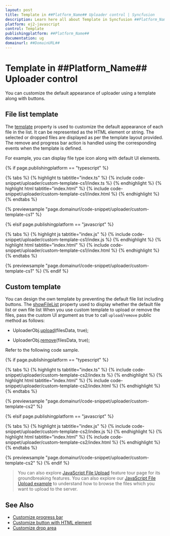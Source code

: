 ```yaml
---
layout: post
title: Template in ##Platform_Name## Uploader control | Syncfusion
description: Learn here all about Template in Syncfusion ##Platform_Name## Uploader control of Syncfusion Essential JS 2 and more.
platform: ej2-javascript
control: Template 
publishingplatform: ##Platform_Name##
documentation: ug
domainurl: ##DomainURL##
---
```


# Template in ##Platform_Name## Uploader control

You can customize the default appearance of uploader using a template along with buttons.

## File list template

The [template](../api/uploader/#template) property is used to customize the default appearance of each file in the list. It can be represented as the HTML element or string. The selected or dropped files are displayed as per the template layout provided. The remove and progress bar action is handled using the corresponding events when the template is defined.

For example, you can display file type icon along with default UI elements.

{% if page.publishingplatform == "typescript" %}

 {% tabs %}
{% highlight ts tabtitle="index.ts" %}
{% include code-snippet/uploader/custom-template-cs1/index.ts %}
{% endhighlight %}
{% highlight html tabtitle="index.html" %}
{% include code-snippet/uploader/custom-template-cs1/index.html %}
{% endhighlight %}
{% endtabs %}
        
{% previewsample "page.domainurl/code-snippet/uploader/custom-template-cs1" %}

{% elsif page.publishingplatform == "javascript" %}

{% tabs %}
{% highlight js tabtitle="index.js" %}
{% include code-snippet/uploader/custom-template-cs1/index.js %}
{% endhighlight %}
{% highlight html tabtitle="index.html" %}
{% include code-snippet/uploader/custom-template-cs1/index.html %}
{% endhighlight %}
{% endtabs %}

{% previewsample "page.domainurl/code-snippet/uploader/custom-template-cs1" %}
{% endif %}

## Custom template

You can design the own template by preventing the default file list including buttons. The [showFileList](../api/uploader/#showfilelist) property used to display whether the default file list or own file list When you use custom template to upload or remove the files, pass the custom UI argument as true to call `upload`/`remove` public method as follows:

* UploaderObj.[upload](../api/uploader/#upload)(filesData, true);

* UploaderObj.[remove](../api/uploader/#remove)(filesData, true);

Refer to the following code sample.

{% if page.publishingplatform == "typescript" %}

 {% tabs %}
{% highlight ts tabtitle="index.ts" %}
{% include code-snippet/uploader/custom-template-cs2/index.ts %}
{% endhighlight %}
{% highlight html tabtitle="index.html" %}
{% include code-snippet/uploader/custom-template-cs2/index.html %}
{% endhighlight %}
{% endtabs %}
        
{% previewsample "page.domainurl/code-snippet/uploader/custom-template-cs2" %}

{% elsif page.publishingplatform == "javascript" %}

{% tabs %}
{% highlight js tabtitle="index.js" %}
{% include code-snippet/uploader/custom-template-cs2/index.js %}
{% endhighlight %}
{% highlight html tabtitle="index.html" %}
{% include code-snippet/uploader/custom-template-cs2/index.html %}
{% endhighlight %}
{% endtabs %}

{% previewsample "page.domainurl/code-snippet/uploader/custom-template-cs2" %}
{% endif %}

> You can also explore [JavaScript File Upload](https://www.syncfusion.com/javascript-ui-controls/js-file-upload) feature tour page for its groundbreaking features. You can also explore our [JavaScript File Upload example](https://ej2.syncfusion.com/demos/#/material/uploader/default.html) to understand how to browse the files which you want to upload to the server.

## See Also

* [Customize progress bar](./how-to/customize-progressbar)
* [Customize button with HTML element](./how-to/customize-button-with-html-element)
* [Customize drop area](./how-to/hide-default-drop-area)
